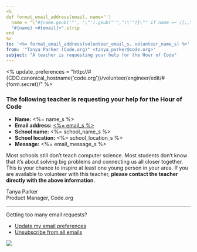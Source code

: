 ```yaml
---
<%
def format_email_address(email, name='')
  name = "\"#{name.gsub('"', '\"').gsub("'","\\'")}\"" if name =~ /[;,\"\'\(\)]/
  "#{name} <#{email}>".strip
end
%>
to: '<%= format_email_address(volunteer_email_s, volunteer_name_s) %>'
from: '"Tanya Parker (Code.org)" <tanya_parker@code.org>'
subject: "A teacher is requesting your help for the Hour of Code"
---
```


<% update_preferences = "http://#{CDO.canonical_hostname('code.org')}/volunteer/engineer/edit/#{form.secret}/" %>

### The following teacher is requesting your help for the Hour of Code

- **Name:** <%= name_s %>
- **Email address:** [<%= email_s %>](<%= "mailto:" + email_s %>)
- **School name:** <%= school_name_s %>
- **School location:** <%= school_location_s %>
- **Message:** <%= email_message_s %>

Most schools still don’t teach computer science. Most students don’t know that it’s about solving big problems and connecting us all closer together. This is your chance to inspire at least one young person in your area. If you are available to volunteer with this teacher, **please contact the teacher directly with the above information**.

Tanya Parker<br>
Product Manager, Code.org

<hr/>

Getting too many email requests?

- [Update my email preferences](<%= update_preferences %>)
- [Unsubscribe from all emails](<%= unsubscribe_link %>)

![](<%= tracking_pixel %>)
